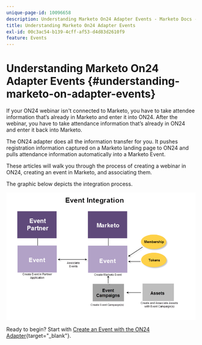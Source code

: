 ```yaml
---
unique-page-id: 10096658
description: Understanding Marketo On24 Adapter Events - Marketo Docs - Product Documentation
title: Understanding Marketo On24 Adapter Events
exl-id: 00c3ac54-b139-4cff-af53-d4d83d2610f9
feature: Events
---
```

# Understanding Marketo On24 Adapter Events {#understanding-marketo-on-adapter-events}

If your ON24 webinar isn't connected to Marketo, you have to take attendee information that’s already in Marketo and enter it into ON24. After the webinar, you have to take attendance information that’s already in ON24 and enter it back into Marketo.

The ON24 adapter does all the information transfer for you. It pushes registration information captured on a Marketo landing page to ON24 and pulls attendance information automatically into a Marketo Event.

These articles will walk you through the process of creating a webinar in ON24, creating an event in Marketo, and associating them.

The graphic below depicts the integration process.

![](assets/image2015-12-16-11-3a26-3a29.png)

Ready to begin? Start with [Create an Event with the ON24 Adapter](/help/marketo/product-docs/demand-generation/events/create-an-event/create-an-event-with-the-marketo-on24-adapter.md){target="_blank"}.
